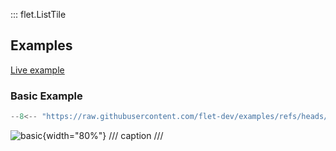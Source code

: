 ::: flet.ListTile

## Examples

[Live example](https://flet-controls-gallery.fly.dev/layout/listtile)

### Basic Example

```python
--8<-- "https://raw.githubusercontent.com/flet-dev/examples/refs/heads/v1-docs/python/controls/list-tile/basic.py"
```

![basic](https://raw.githubusercontent.com/flet-dev/examples/v1-docs/python/controls/list-tile/media/basic.png){width="80%"}
/// caption
///
